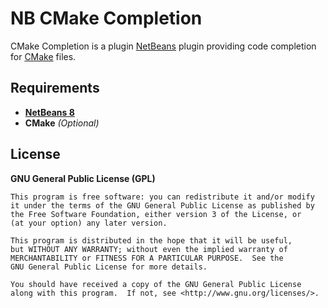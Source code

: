# NB CMake Completion

CMake Completion is a plugin [NetBeans](https://netbeans.org) plugin providing code completion for [CMake](http://cmake.org) files.


## Requirements

 - [**NetBeans 8**](https://netbeans.org)
 - **CMake** *(Optional)*


## License

**GNU General Public License (GPL)**

    This program is free software: you can redistribute it and/or modify
    it under the terms of the GNU General Public License as published by
    the Free Software Foundation, either version 3 of the License, or
    (at your option) any later version.

    This program is distributed in the hope that it will be useful,
    but WITHOUT ANY WARRANTY; without even the implied warranty of
    MERCHANTABILITY or FITNESS FOR A PARTICULAR PURPOSE.  See the
    GNU General Public License for more details.

    You should have received a copy of the GNU General Public License
    along with this program.  If not, see <http://www.gnu.org/licenses/>.
